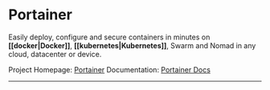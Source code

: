 # Portainer
Easily deploy, configure and secure containers in minutes on **[[docker|Docker]]**, **[[kubernetes|Kubernetes]]**, Swarm and Nomad in any cloud, datacenter or device.

Project Homepage: [Portainer](https://www.portainer.io)
Documentation: [Portainer Docs](http://documentation.portainer.io)

---
